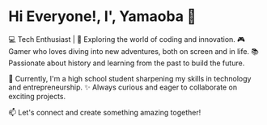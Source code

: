 # Hi Everyone!, I', Yamaoba 👋

💻 Tech Enthusiast | 🚀 Exploring the world of coding and innovation.
🎮 Gamer who loves diving into new adventures, both on screen and in life.
📚 Passionate about history and learning from the past to build the future.

🌱 Currently, I'm a high school student sharpening my skills in technology and entrepreneurship.
✨ Always curious and eager to collaborate on exciting projects.

📫 Let's connect and create something amazing together!
